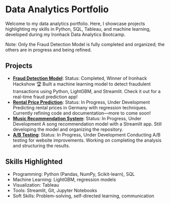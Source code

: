 # Data Analytics Portfolio

Welcome to my data analytics portfolio. Here, I showcase projects highlighting my skills in Python, SQL, Tableau, and machine learning, developed during my Ironhack Data Analytics Bootcamp.

Note: Only the Fraud Detection Model is fully completed and organized; the others are in progress and being refined.

## Projects
- **[Fraud Detection Model](https://github.com/spqdotcom/fraud-detection-model)**:
Status: Completed, Winner of Ironhack Hackshow 🏆
Built a machine learning model to detect fraudulent transactions using Python, LightGBM, and Streamlit. Check it out for a real-time fraud prediction app!
- **[Rental Price Prediction](https://github.com/spqdotcom/rental-price-prediction)**:
Status: In Progress, Under Development
Predicting rental prices in Germany with regression techniques. Currently refining code and documentation—more to come soon!
- **[Music Recommendation System](https://github.com/spqdotcom/music-recommendation-system)**:
Status: In Progress, Under Development
A song recommendation model with a Streamlit app. Still developing the model and organizing the repository.
- **[A/B Testing](https://github.com/spqdotcom/ab-testing-analysis)**:
Status: In Progress, Under Development
Conducting A/B testing for website improvements. Working on completing the analysis and structuring the results.



## Skills Highlighted
- Programming: Python (Pandas, NumPy, Scikit-learn), SQL
- Machine Learning: LightGBM, regression models
- Visualization: Tableau
- Tools: Streamlit, Git, Jupyter Notebooks
- Soft Skills: Problem-solving, self-directed learning, communication
